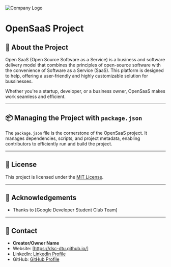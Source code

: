 ![Company Logo](https://avatars.githubusercontent.com/u/193474771?s=200&v=4)

# OpenSaaS Project

## 🚀 About the Project

Open SaaS (Open Source Software as a Service) is a business and software delivery model that combines the principles of open-source software with the convenience of Software as a Service (SaaS). This platform is designed to help, offering a user-friendly and highly customizable solution for bussinesses.

Whether you're a startup, developer, or a business owner, OpenSaaS makes work seamless and efficient.

---

## 📦 Managing the Project with `package.json`

The `package.json` file is the cornerstone of the OpenSaaS project. It manages dependencies, scripts, and project metadata, enabling contributors to efficiently run and build the project.

---

## 📜 License

This project is licensed under the [MIT License](LICENSE).

---

## 🤝 Acknowledgements

- Thanks to [Google Developer Student Club Team]

---

## 📧 Contact

- **Creator/Owner Name**
- Website: [https://dsc-dtu.github.io/]
- LinkedIn: [LinkedIn Profile](https://www.linkedin.com/company/dsc-dtu/)
- GitHub: [GitHub Profile](https://github.com/gdgdtu)
